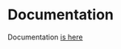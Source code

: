 # Documentation

Documentation [is here](https://developers.expload.com/expload/unity-overlay/how-to-use/)

